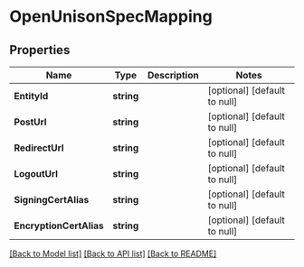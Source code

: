# OpenUnisonSpecMapping

## Properties
Name | Type | Description | Notes
------------ | ------------- | ------------- | -------------
**EntityId** | **string** |  | [optional] [default to null]
**PostUrl** | **string** |  | [optional] [default to null]
**RedirectUrl** | **string** |  | [optional] [default to null]
**LogoutUrl** | **string** |  | [optional] [default to null]
**SigningCertAlias** | **string** |  | [optional] [default to null]
**EncryptionCertAlias** | **string** |  | [optional] [default to null]

[[Back to Model list]](../README.md#documentation-for-models) [[Back to API list]](../README.md#documentation-for-api-endpoints) [[Back to README]](../README.md)

